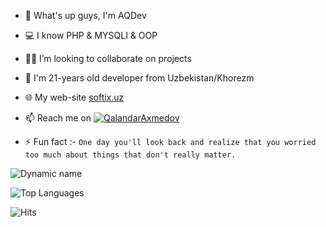 - 👋 What's up guys, I'm AQDev
- 💻 I know PHP & MYSQLI & OOP
- 👨‍💻 I’m looking to collaborate on projects
- 💬 I'm 21-years old developer from Uzbekistan/Khorezm
- 🌐 My web-site [softix.uz](http://softix.uz/)
- 📫 Reach me on [![QalandarAxmedov](https://img.shields.io/badge/QalandarAxmedov-30302f?style=flat&logo=telegram)](https://t.me/QalandarAxmedov)

- ⚡ Fun fact :- `One day you'll look back and realize that you worried too much about things that don't really matter.`

![Dynamic name](https://github-readme-stats.vercel.app/api?username=QalandarDev&show_icons=true&theme=radical)

![Top Languages](https://github-readme-stats.vercel.app/api/top-langs/?username=QalandarDev&layout=compact&theme=radical)

![Hits](https://hits.seeyoufarm.com/api/count/incr/badge.svg?url=https://github.com/QalandarDev/)
